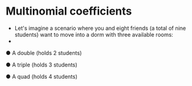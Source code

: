 # Multinomial coefficients

- Let's imagine a scenario where you and eight friends (a total of nine students) want to move into a dorm with three available rooms:
- 
● A double (holds 2 students)

● A triple (holds 3 students)

● A quad (holds 4 students)

